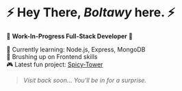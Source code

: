 #  ⚡ Hey There, *Boltawy* here. ⚡

🚧 **Work-In-Progress Full-Stack Developer** 🚧

🧠 Currently learning: Node.js, Express, MongoDB  
🎯 Brushing up on Frontend skills  
🎮 Latest fun project: [Spicy-Tower](https://github.com/Boltawy/Spicy-Tower)

> _Visit back soon... You’ll be in for a surprise._
<!--
**Boltawy/Boltawy** is a ✨ _special_ ✨ repository because its `README.md` (this file) appears on your GitHub profile.

Here are some ideas to get you started:

- 🔭 I’m currently working on ...
- 🌱 I’m currently learning ...
- 👯 I’m looking to collaborate on ...
- 🤔 I’m looking for help with ...
- 💬 Ask me about ...
- 📫 How to reach me: ...
- 😄 Pronouns: ...
- ⚡ Fun fact: ...
-->

